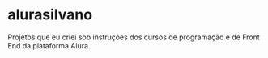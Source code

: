 # alurasilvano
Projetos que eu criei sob instruções dos cursos de programação e de Front End da plataforma Alura.
